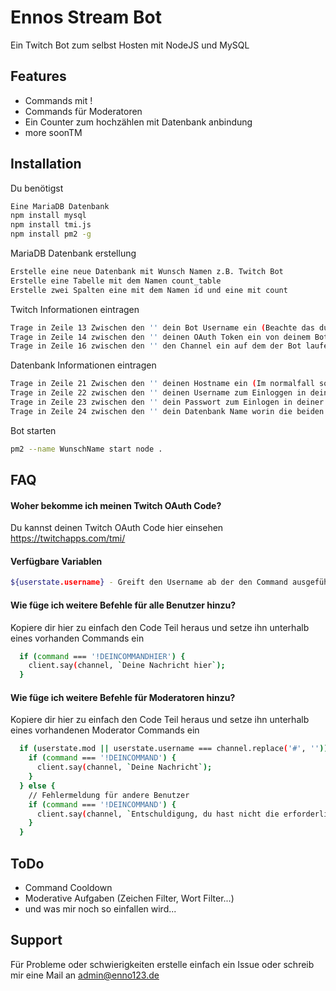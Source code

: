 
# Ennos Stream Bot

Ein Twitch Bot zum selbst Hosten mit NodeJS und MySQL



## Features

- Commands mit !
- Commands für Moderatoren
- Ein Counter zum hochzählen mit Datenbank anbindung
- more soonTM


## Installation

Du benötigst
```bash
Eine MariaDB Datenbank
npm install mysql
npm install tmi.js
npm install pm2 -g
```
MariaDB Datenbank erstellung
```bash
Erstelle eine neue Datenbank mit Wunsch Namen z.B. Twitch Bot
Erstelle eine Tabelle mit dem Namen count_table
Erstelle zwei Spalten eine mit dem Namen id und eine mit count
```

Twitch Informationen eintragen
```bash
Trage in Zeile 13 Zwischen den '' dein Bot Username ein (Beachte das du dir dafür selsbt einen Account erstellen musst
Trage in Zeile 14 zwischen den '' deinen OAuth Token ein von deinem Bot Account
Trage in Zeile 16 zwischen den '' den Channel ein auf dem der Bot laufen soll.
```

Datenbank Informationen eintragen
```bash
Trage in Zeile 21 Zwischen den '' deinen Hostname ein (Im normalfall sollte dieser nicht geändert worden sein bleibt er gleich)
Trage in Zeile 22 zwischen den '' deinen Username zum Einloggen in deiner Datenabnk
Trage in Zeile 23 zwischen den '' dein Passwort zum Einlogen in deiner Datenbank
Trage in Zeile 24 zwischen den '' dein Datenbank Name worin die beiden Spalten sind
```

Bot starten
```bash
pm2 --name WunschName start node . 
```
    
## FAQ

#### Woher bekomme ich meinen Twitch OAuth Code?
Du kannst deinen Twitch OAuth Code hier einsehen
https://twitchapps.com/tmi/

#### Verfügbare Variablen
```bash
${userstate.username} - Greift den Username ab der den Command ausgeführt hat
```

#### Wie füge ich weitere Befehle für alle Benutzer hinzu?

Kopiere dir hier zu einfach den Code Teil heraus und setze ihn unterhalb eines vorhanden Commands ein
```bash
  if (command === '!DEINCOMMANDHIER') {
    client.say(channel, `Deine Nachricht hier`);
  }
```

#### Wie füge ich weitere Befehle für Moderatoren hinzu?

Kopiere dir hier zu einfach den Code Teil heraus und setze ihn unterhalb eines vorhandenen Moderator Commands ein

```bash
  if (userstate.mod || userstate.username === channel.replace('#', '')) {
    if (command === '!DEINCOMMAND') {
      client.say(channel, `Deine Nachricht`);
    }
  } else {
    // Fehlermeldung für andere Benutzer
    if (command === '!DEINCOMMAND') {
      client.say(channel, `Entschuldigung, du hast nicht die erforderlichen Berechtigungen, um diesen Befehl zu nutzen.`);
    }
  }
```


## ToDo

- Command Cooldown
- Moderative Aufgaben (Zeichen Filter, Wort Filter...)
- und was mir noch so einfallen wird...


## Support

Für Probleme oder schwierigkeiten erstelle einfach ein Issue oder schreib mir eine Mail an admin@enno123.de

